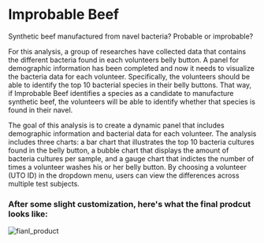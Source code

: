 # Improbable Beef
Synthetic beef manufactured from navel bacteria? Probable or improbable?

For this analysis, a group of researches have collected data that contains the different bacteria found in each volunteers belly button. A panel for demographic information has been completed and now it needs to visualize the bacteria data for each volunteer. Specifically, the volunteers should be able to identify the top 10 bacterial species in their belly buttons. That way, if Improbable Beef identifies a species as a candidate to manufacture synthetic beef, the volunteers will be able to identify whether that species is found in their navel.

The goal of this analysis is to create a dynamic panel that includes demographic information and bacterial data for each volunteer. The analysis includes three charts: a bar chart that illustrates the top 10 bacteria cultures found in the belly button, a bubble chart that displays the amount of bacteria cultures per sample, and a gauge chart that indictes the number of times a volunteer washes his or her belly button. By choosing a volunteer (UTO ID) in the dropdown menu, users can view the differences across multiple test subjects.

### After some slight customization, here's what the final prodcut looks like:
![fianl_product](https://github.com/dgeroux/Plotly_Deployment/blob/main/final_product.png)
